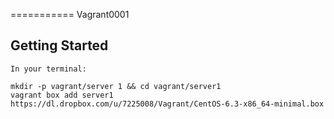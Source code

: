 ===========
Vagrant0001


Getting Started
---------------
    In your terminal:

    mkdir -p vagrant/server 1 && cd vagrant/server1
    vagrant box add server1 https://dl.dropbox.com/u/7225008/Vagrant/CentOS-6.3-x86_64-minimal.box
